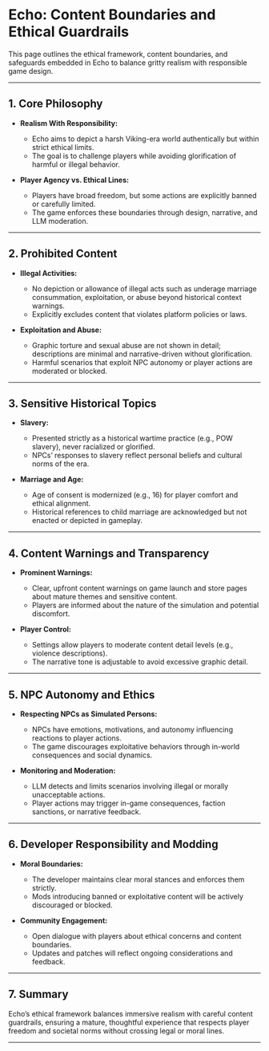 # Echo: Content Boundaries and Ethical Guardrails

This page outlines the ethical framework, content boundaries, and safeguards embedded in Echo to balance gritty realism with responsible game design.

---

## 1. Core Philosophy

- **Realism With Responsibility:**  
  - Echo aims to depict a harsh Viking-era world authentically but within strict ethical limits.  
  - The goal is to challenge players while avoiding glorification of harmful or illegal behavior.

- **Player Agency vs. Ethical Lines:**  
  - Players have broad freedom, but some actions are explicitly banned or carefully limited.  
  - The game enforces these boundaries through design, narrative, and LLM moderation.

---

## 2. Prohibited Content

- **Illegal Activities:**  
  - No depiction or allowance of illegal acts such as underage marriage consummation, exploitation, or abuse beyond historical context warnings.  
  - Explicitly excludes content that violates platform policies or laws.

- **Exploitation and Abuse:**  
  - Graphic torture and sexual abuse are not shown in detail; descriptions are minimal and narrative-driven without glorification.  
  - Harmful scenarios that exploit NPC autonomy or player actions are moderated or blocked.

---

## 3. Sensitive Historical Topics

- **Slavery:**  
  - Presented strictly as a historical wartime practice (e.g., POW slavery), never racialized or glorified.  
  - NPCs’ responses to slavery reflect personal beliefs and cultural norms of the era.

- **Marriage and Age:**  
  - Age of consent is modernized (e.g., 16) for player comfort and ethical alignment.  
  - Historical references to child marriage are acknowledged but not enacted or depicted in gameplay.

---

## 4. Content Warnings and Transparency

- **Prominent Warnings:**  
  - Clear, upfront content warnings on game launch and store pages about mature themes and sensitive content.  
  - Players are informed about the nature of the simulation and potential discomfort.

- **Player Control:**  
  - Settings allow players to moderate content detail levels (e.g., violence descriptions).  
  - The narrative tone is adjustable to avoid excessive graphic detail.

---

## 5. NPC Autonomy and Ethics

- **Respecting NPCs as Simulated Persons:**  
  - NPCs have emotions, motivations, and autonomy influencing reactions to player actions.  
  - The game discourages exploitative behaviors through in-world consequences and social dynamics.

- **Monitoring and Moderation:**  
  - LLM detects and limits scenarios involving illegal or morally unacceptable actions.  
  - Player actions may trigger in-game consequences, faction sanctions, or narrative feedback.

---

## 6. Developer Responsibility and Modding

- **Moral Boundaries:**  
  - The developer maintains clear moral stances and enforces them strictly.  
  - Mods introducing banned or exploitative content will be actively discouraged or blocked.

- **Community Engagement:**  
  - Open dialogue with players about ethical concerns and content boundaries.  
  - Updates and patches will reflect ongoing considerations and feedback.

---

## 7. Summary

Echo’s ethical framework balances immersive realism with careful content guardrails, ensuring a mature, thoughtful experience that respects player freedom and societal norms without crossing legal or moral lines.

---
